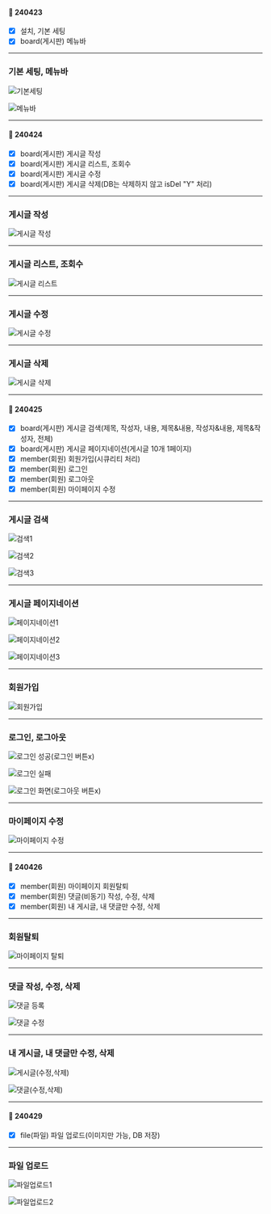 #### 📅 240423
* [x] 설치, 기본 세팅
* [x] board(게시판) 메뉴바

---

### 기본 세팅, 메뉴바

![기본세팅](https://github.com/havanara/240423_SPRING_Project/assets/166004719/e929d8ae-40e1-458b-a2c5-c61ddf965138)

![메뉴바](https://github.com/havanara/240423_SPRING_Project/assets/166004719/ceb16a7b-9096-4651-96c0-f4d3f3c22a48)

---

#### 📅 240424
* [x] board(게시판) 게시글 작성
* [x] board(게시판) 게시글 리스트, 조회수
* [x] board(게시판) 게시글 수정
* [x] board(게시판) 게시글 삭제(DB는 삭제하지 않고 isDel "Y" 처리)

---

### 게시글 작성

![게시글 작성](https://github.com/havanara/240423_SPRING_Project/assets/166004719/7360df6f-4210-42f5-8798-92c543f18eb1)

---

### 게시글 리스트, 조회수

![게시글 리스트](https://github.com/havanara/240423_SPRING_Project/assets/166004719/4b8994ab-d092-46c8-8228-4512ec852f8e)

---

### 게시글 수정

![게시글 수정](https://github.com/havanara/240423_SPRING_Project/assets/166004719/9cede40a-0393-4832-ae60-3efeb63dd237)

---

### 게시글 삭제

![게시글 삭제](https://github.com/havanara/240423_SPRING_Project/assets/166004719/0d6225af-452d-4ad7-80e2-c11ebdf014a6)

---

#### 📅 240425
* [x] board(게시판) 게시글 검색(제목, 작성자, 내용, 제목&내용, 작성자&내용, 제목&작성자, 전체)
* [x] board(게시판) 게시글 페이지네이션(게시글 10개 1페이지)
* [x] member(회원) 회원가입(시큐리티 처리)
* [x] member(회원) 로그인
* [x] member(회원) 로그아웃
* [x] member(회원) 마이페이지 수정

---

### 게시글 검색

![검색1](https://github.com/havanara/240423_SPRING_Project/assets/166004719/9849921d-ddea-4642-a551-1831960e3d64)

![검색2](https://github.com/havanara/240423_SPRING_Project/assets/166004719/325e9c26-f201-4e57-83b8-3f34f99fb0f0)

![검색3](https://github.com/havanara/240423_SPRING_Project/assets/166004719/fd980523-5afd-4ee6-a079-510388d19738)

---

### 게시글 페이지네이션

![페이지네이션1](https://github.com/havanara/240423_SPRING_Project/assets/166004719/49f515e4-c09f-4ab9-839c-e3e648a08f0b)

![페이지네이션2](https://github.com/havanara/240423_SPRING_Project/assets/166004719/6c703ea9-0897-4baa-b5c3-f4a9f4e0caf8)

![페이지네이션3](https://github.com/havanara/240423_SPRING_Project/assets/166004719/4b767735-783f-4ab5-9e1f-c236754f92af)

---

### 회원가입

![회원가입](https://github.com/havanara/havanara/assets/166004719/b51b9799-f39a-4ec9-9a0a-cc607c590dc8)

---

### 로그인, 로그아웃

![로그인 성공(로그인 버튼x)](https://github.com/havanara/havanara/assets/166004719/bdd8e5a1-641c-43af-aea2-b23ff247eca5)

![로그인 실패](https://github.com/havanara/havanara/assets/166004719/b865d293-d6e7-4c25-976f-82f01bc47fed)

![로그인 화면(로그아웃 버튼x)](https://github.com/havanara/havanara/assets/166004719/8fd584cd-02b3-4d14-8499-439622ea7682)

---

### 마이페이지 수정

![마이페이지 수정](https://github.com/havanara/havanara/assets/166004719/5606874c-c368-4479-bae3-5e97c27e4df6)

---

#### 📅 240426
* [x] member(회원) 마이페이지 회원탈퇴
* [x] member(회원) 댓글(비동기) 작성, 수정, 삭제
* [x] member(회원) 내 게시글, 내 댓글만 수정, 삭제
      
---

### 회원탈퇴

![마이페이지 탈퇴](https://github.com/havanara/havanara/assets/166004719/8e83c0f7-eb9f-4891-974b-ea8edde4ab90)

---

### 댓글 작성, 수정, 삭제

![댓글 등록](https://github.com/havanara/havanara/assets/166004719/f41342a9-6e8e-41fd-a51b-13571196df8d)

![댓글 수정](https://github.com/havanara/havanara/assets/166004719/526adcba-586d-4ac1-ab10-9f265711178b)

---

### 내 게시글, 내 댓글만 수정, 삭제

![게시글(수정,삭제)](https://github.com/havanara/240423_SPRING_Project/assets/166004719/2fdb389e-e71a-432b-a859-1e3b147978ed)

![댓글(수정,삭제)](https://github.com/havanara/240423_SPRING_Project/assets/166004719/47f5909b-f4d1-40b6-acb3-d1d1c3420868)

---

#### 📅 240429
* [x] file(파일) 파일 업로드(이미지만 가능, DB 저장)

---

### 파일 업로드

![파일업로드1](https://github.com/havanara/240423_SPRING_Project/assets/166004719/16722583-d233-4f2f-87d4-a635ff39ada3)

![파일업로드2](https://github.com/havanara/240423_SPRING_Project/assets/166004719/b298735f-a77d-4440-8ee0-7259ae960f6c)
